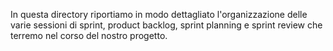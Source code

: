 In questa directory riportiamo in modo dettagliato l'organizzazione delle varie sessioni di sprint, product backlog, sprint planning e sprint review che terremo nel corso del nostro progetto.
